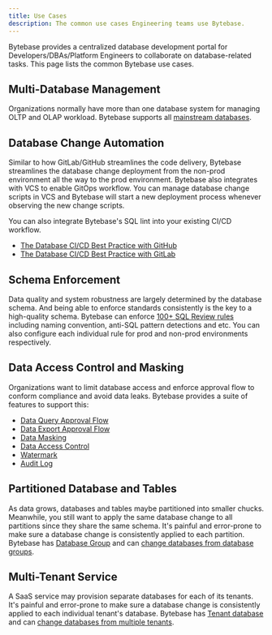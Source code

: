 ```yaml
---
title: Use Cases
description: The common use cases Engineering teams use Bytebase.
---
```


Bytebase provides a centralized database development portal for Developers/DBAs/Platform Engineers to collaborate on database-related tasks. This page lists the common Bytebase use cases.

## Multi-Database Management

Organizations normally have more than one database system for managing OLTP and OLAP workload. Bytebase supports all [mainstream databases](/docs/introduction/supported-databases).

## Database Change Automation

Similar to how GitLab/GitHub streamlines the code delivery, Bytebase streamlines the database change deployment from the non-prod environment all the way to the prod environment. Bytebase also integrates with VCS to enable GitOps workflow. You can manage database change scripts in VCS and Bytebase will start a new deployment process whenever observing the new change scripts.

You can also integrate Bytebase's SQL lint into your existing CI/CD workflow.

- [The Database CI/CD Best Practice with GitHub](/docs/tutorials/database-cicd-best-practice-with-github)
- [The Database CI/CD Best Practice with GitLab](/docs/tutorials/database-cicd-best-practice-with-gitlab)

## Schema Enforcement

Data quality and system robustness are largely determined by the database schema. And being able to enforce standards consistently is the key to a high-quality schema. Bytebase can enforce [100+ SQL Review rules](/docs/sql-review/overview) including naming convention, anti-SQL pattern detections and etc. You can also configure each individual rule for prod and non-prod environments respectively.

## Data Access Control and Masking

Organizations want to limit database access and enforce approval flow to conform compliance and avoid data leaks. Bytebase provides a suite of features to support this:

- [Data Query Approval Flow](/docs/security/data-query)
- [Data Export Approval Flow](/docs/security/data-export)
- [Data Masking](/docs/security/mask-data)
- [Data Access Control](/docs/security/data-access-control)
- [Watermark](/docs/security/watermark)
- [Audit Log](/docs/security/audit-log)

## Partitioned Database and Tables

As data grows, databases and tables maybe partitioned into smaller chucks. Meanwhile, you still want to
apply the same database change to all partitions since they share the same schema. It's painful and error-prone to make sure a database change is consistently applied to each partition. Bytebase has [Database Group](/docs/concepts/batch-mode/#database-group) and can [change databases from database groups](/docs/change-database/batch-change/#change-databases-from-database-groups).

## Multi-Tenant Service

A SaaS service may provision separate databases for each of its tenants. It's painful and error-prone to make sure a database change is consistently applied to each individual tenant's database. Bytebase has [Tenant database](/docs/concepts/batch-mode/#tenant-database) and can [change databases from multiple tenants](/docs/change-database/batch-change/#change-databases-from-multiple-tenants).
